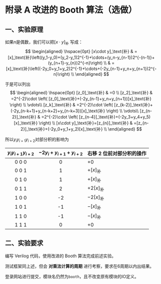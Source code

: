 # 附录 A 改进的 Booth 算法（选做）

## 一、实验原理

如果$n$是偶数，我们可以把$[x\cdot y]_\text{补}$ 写成：
$$
\begin{aligned}
\hspace{0pt}
        [x\cdot y]_\text{补} & =[x]_\text{补}\left((y_1-y_0)+(y_2-y_1)2^{-1}+\cdots+(y_n-y_{n-1})2^{-(n-1)}+(y_{n+1}-y_{n})2^{-n}\right) \\
                      & =[x]_\text{补}\left((-2y_0+y_1+y_2)2^{-1}+\cdots+(-2y_{n-1}+y_n+y_{n+1})2^{-n}\right)                     \\
    \end{aligned}
$$

于是可以列出
$$
\begin{aligned}
\hspace{0pt}
        [z_0]_\text{补}                 & =0                                                                               \\
        [z_2]_\text{补}                 & =2^{-2}\cdot \left( [z_0]_\text{补}+(-2y_{n-1}+y_n+y_{n+1})[x]_\text{补} \right)               \\
        \vdots\\
        [z_k]_\text{补}                 & =2^{-2}\cdot \left( [z_{k-2}]_\text{补}+(-2y_{n-k+1}+y_{n-k+2}+y_{n-k+3})[x]_\text{补} \right) \\
        \vdots\\
        [z_{n-2}]_\text{补}             & =2^{-2}\cdot \left( [z_{n-4}]_\text{补}+(-2y_3+y_4+y_5)[x]_\text{补} \right)                   \\
        [x\cdot y]_\text{补}=[z_{n}]_\text{补} & =[z_{n-2}]_\text{补}+(-2y_0+y_1+y_2)[x]_\text{补}                                              \\
    \end{aligned}
$$

所以$y_iy_{i+1}y_{i+2}$对部分积的影响为

| $y_iy_{i+1}y_{i+2}$ | $-2y_i+y_{i+1}+y_{i+2}$ | 右移 **2** 位前对部分积的操作 |
| :-----------------: | :---------------------: | :-------------------------- |
|        0 0 0        |            0            | $+0$                        |
|        0 0 1        |            1            | $+[x]_\text{补}$            |
|        0 1 0        |            1            | $+[x]_\text{补}$            |
|        0 1 1        |            2            | $+2[x]_\text{补}$           |
|        1 0 0        |           -2            | $-2[x]_\text{补}$           |
|        1 0 1        |           -1            | $-[x]_\text{补}$            |
|        1 1 0        |           -1            | $-[x]_\text{补}$            |
|        1 1 1        |            0            | $+0$                        |


## 二、实验要求

编写 Verilog 代码，使用改进的 Booth 算法完成前述实验。

测试框架同上述，但会 **对乘法计算的周期** 进行考察，要求在6周期以内出结果。

登录网站进行提交，模块名仍然为`booth`，且不改变原有模块的IO定义。

